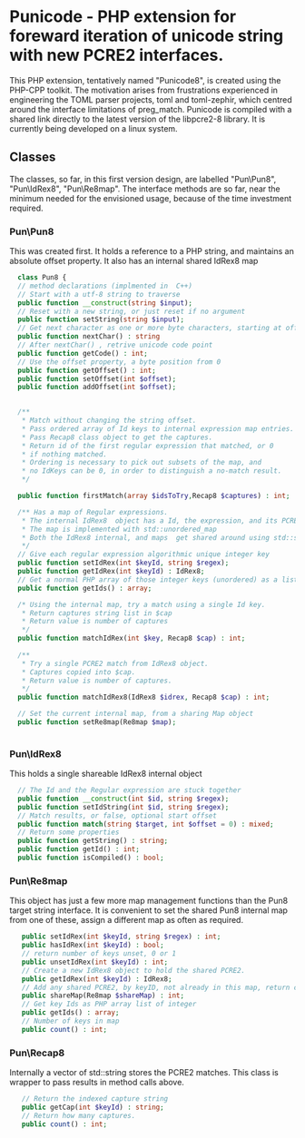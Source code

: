 
# Punicode - PHP extension for foreward iteration of unicode string with new PCRE2 interfaces.
This PHP extension, tentatively named "Punicode8", is created using the PHP-CPP toolkit.
The motivation arises from frustrations experienced in engineering the TOML parser projects, toml and toml-zephir, which centred around the interface limitations of preg_match. 
Punicode is compiled with a shared link directly to the latest version of the libpcre2-8 library.
It is currently being developed on a linux system.

## Classes
  The classes, so far, in this first version design, are labelled "Pun\\Pun8", "Pun\\IdRex8", "Pun\\Re8map".
The interface methods are so far, near the minimum needed for the envisioned usage, because of the time investment required.
### Pun\\Pun8 
This was created first. It holds a reference to a PHP string, and maintains an absolute offset property. 
It also has an internal shared IdRex8 map
```php
  class Pun8 {
  // method declarations (implmented in  C++)
  // Start with a utf-8 string to traverse
  public function __construct(string $input);
  // Reset with a new string, or just reset if no argument
  public function setString(string $input);
  // Get next character as one or more byte characters, starting at offset property
  public function nextChar() : string
  // After nextChar() , retrive unicode code point
  public function getCode() : int;
  // Use the offset property, a byte position from 0
  public function getOffset() : int;
  public function setOffset(int $offset);
  public function addOffset(int $offset); 

  
  /** 
   * Match without changing the string offset.
   * Pass ordered array of Id keys to internal expression map entries.
   * Pass Recap8 class object to get the captures.
   * Return id of the first regular expression that matched, or 0
   * if nothing matched.
   * Ordering is necessary to pick out subsets of the map, and 
   * no IdKeys can be 0, in order to distinguish a no-match result.
   */

  public function firstMatch(array $idsToTry,Recap8 $captures) : int;

  /** Has a map of Regular expressions. 
   * The internal IdRex8  object has a Id, the expression, and its PCRE2 compiled version.
   * The map is implemented with std::unordered_map
   * Both the IdRex8 internal, and maps  get shared around using std::shared_ptr
   */
  // Give each regular expression algorithmic unique integer key
  public function setIdRex(int $keyId, string $regex);
  public function getIdRex(int $keyId) : IdRex8;
  // Get a normal PHP array of those integer keys (unordered) as a list
  public function getIds() : array;

  /* Using the internal map, try a match using a single Id key.
   * Return captures string list in $cap
   * Return value is number of captures
   */
  public function matchIdRex(int $key, Recap8 $cap) : int;
  
  /**
   * Try a single PCRE2 match from IdRex8 object.
   * Captures copied into $cap. 
   * Return value is number of captures.
   */
  public function matchIdRex8(IdRex8 $idrex, Recap8 $cap) : int;

  // Set the current internal map, from a sharing Map object
  public function setRe8map(Re8map $map);
 
```
### Pun\\IdRex8
This holds a single shareable IdRex8 internal object
```php
  // The Id and the Regular expression are stuck together
  public function __construct(int $id, string $regex);
  public function setIdString(int $id, string $regex);
  // Match results, or false, optional start offset
  public function match(string $target, int $offset = 0) : mixed;
  // Return some properties
  public function getString() : string;
  public function getId() : int;
  public function isCompiled() : bool;

```

### Pun\\Re8map
This object has just a few more map management functions than the Pun8 target string interface.
It is convenient to set the shared Pun8 internal map from one of these, assign a different map  as often as required.
```php
   public setIdRex(int $keyId, string $regex) : int;
   public hasIdRex(int $keyId) : bool;
   // return number of keys unset, 0 or 1
   public unsetIdRex(int $keyId) : int;
   // Create a new IdRex8 object to hold the shared PCRE2.
   public getIdRex(int $keyId) : IdRex8;
   // Add any shared PCRE2, by keyID, not already in this map, return count of new shares
   public shareMap(Re8map $shareMap) : int;
   // Get key Ids as PHP array list of integer
   public getIds() : array;
   // Number of keys in map
   public count() : int;
```


### Pun\\Recap8
Internally a vector of std::string stores the PCRE2 matches. 
This class is wrapper to pass results in method calls above.
```php
   // Return the indexed capture string
   public getCap(int $keyId) : string;
   // Return how many captures.
   public count() : int;
```